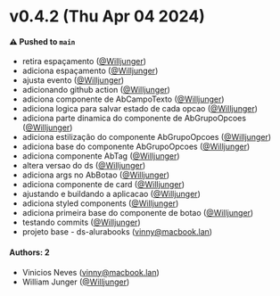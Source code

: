 # v0.4.2 (Thu Apr 04 2024)

#### ⚠️ Pushed to `main`

- retira espaçamento ([@Willjunger](https://github.com/Willjunger))
- adiciona espaçamento ([@Willjunger](https://github.com/Willjunger))
- ajusta evento ([@Willjunger](https://github.com/Willjunger))
- adicionando github action ([@Willjunger](https://github.com/Willjunger))
- adiciona componente de AbCampoTexto ([@Willjunger](https://github.com/Willjunger))
- adiciona logica para salvar estado de cada opcao ([@Willjunger](https://github.com/Willjunger))
- adiciona parte dinamica do componente de AbGrupoOpcoes ([@Willjunger](https://github.com/Willjunger))
- adiciona estilização do componente AbGrupoOpcoes ([@Willjunger](https://github.com/Willjunger))
- adiciona base do componente AbGrupoOpcoes ([@Willjunger](https://github.com/Willjunger))
- adiciona componente AbTag ([@Willjunger](https://github.com/Willjunger))
- altera versao do ds ([@Willjunger](https://github.com/Willjunger))
- adiciona args no AbBotao ([@Willjunger](https://github.com/Willjunger))
- adiciona componente de card ([@Willjunger](https://github.com/Willjunger))
- ajustando e buildando a aplicacao ([@Willjunger](https://github.com/Willjunger))
- adiciona styled components ([@Willjunger](https://github.com/Willjunger))
- adiciona primeira base do componente de botao ([@Willjunger](https://github.com/Willjunger))
- testando commits ([@Willjunger](https://github.com/Willjunger))
- projeto base - ds-alurabooks (vinny@macbook.lan)

#### Authors: 2

- Vinicios Neves (vinny@macbook.lan)
- William Junger ([@Willjunger](https://github.com/Willjunger))
